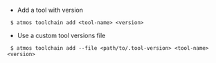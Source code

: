 - Add a tool with version
```
 $ atmos toolchain add <tool-name> <version>
```

- Use a custom tool versions file
```
 $ atmos toolchain add --file <path/to/.tool-version> <tool-name> <version>
```
